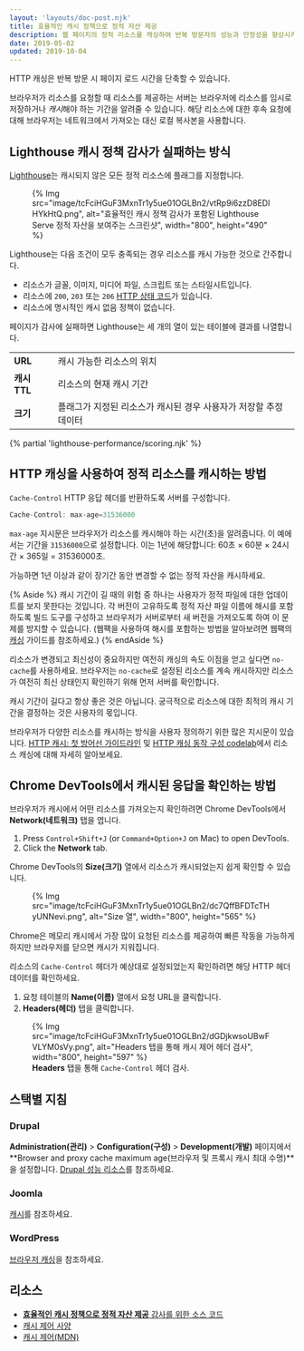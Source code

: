 ```yaml
---
layout: 'layouts/doc-post.njk'
title: 효율적인 캐시 정책으로 정적 자산 제공
description: 웹 페이지의 정적 리소스를 캐싱하여 반복 방문자의 성능과 안정성을 향상시키는 방법을 알아보세요.
date: 2019-05-02
updated: 2019-10-04
---
```


HTTP 캐싱은 반복 방문 시 페이지 로드 시간을 단축할 수 있습니다.

브라우저가 리소스를 요청할 때 리소스를 제공하는 서버는 브라우저에 리소스를 임시로 저장하거나 *캐시*해야 하는 기간을 알려줄 수 있습니다. 해당 리소스에 대한 후속 요청에 대해 브라우저는 네트워크에서 가져오는 대신 로컬 복사본을 사용합니다.

## Lighthouse 캐시 정책 감사가 실패하는 방식

[Lighthouse](https://developers.google.com/web/tools/lighthouse/)는 캐시되지 않은 모든 정적 리소스에 플래그를 지정합니다.

<figure>   {% Img src="image/tcFciHGuF3MxnTr1y5ue01OGLBn2/vtRp9i6zzD8EDlHYkHtQ.png", alt="효율적인 캐시 정책 감사가 포함된 Lighthouse Serve 정적 자산을 보여주는 스크린샷", width="800", height="490" %}</figure>

Lighthouse는 다음 조건이 모두 충족되는 경우 리소스를 캐시 가능한 것으로 간주합니다.

- 리소스가 글꼴, 이미지, 미디어 파일, 스크립트 또는 스타일시트입니다.
- 리소스에 `200`, `203` 또는 `206` [HTTP 상태 코드](https://developer.mozilla.org/docs/Web/HTTP/Status)가 있습니다.
- 리소스에 명시적인 캐시 없음 정책이 없습니다.

페이지가 감사에 실패하면 Lighthouse는 세 개의 열이 있는 테이블에 결과를 나열합니다.

<div class="table-wrapper scrollbar">
  <table>
    <tbody>
      <tr>
        <td><strong>URL</strong></td>
        <td>캐시 가능한 리소스의 위치</td>
      </tr>
      <tr>
        <td><strong>캐시 TTL</strong></td>
        <td>리소스의 현재 캐시 기간</td>
      </tr>
      <tr>
        <td><strong>크기</strong></td>
        <td>플래그가 지정된 리소스가 캐시된 경우 사용자가 저장할 추정 데이터</td>
      </tr>
    </tbody>
  </table>
</div>

{% partial 'lighthouse-performance/scoring.njk' %}

## HTTP 캐싱을 사용하여 정적 리소스를 캐시하는 방법

`Cache-Control` HTTP 응답 헤더를 반환하도록 서버를 구성합니다.

```js
Cache-Control: max-age=31536000
```

`max-age` 지시문은 브라우저가 리소스를 캐시해야 하는 시간(초)을 알려줍니다. 이 예에서는 기간을 `31536000`으로 설정합니다. 이는 1년에 해당합니다: 60초 × 60분 × 24시간 × 365일 = 31536000초.

가능하면 1년 이상과 같이 장기간 동안 변경할 수 없는 정적 자산을 캐시하세요.

{% Aside %} 캐시 기간이 길 때의 위험 중 하나는 사용자가 정적 파일에 대한 업데이트를 보지 못한다는 것입니다. 각 버전이 고유하도록 정적 자산 파일 이름에 해시를 포함하도록 빌드 도구를 구성하고 브라우저가 서버로부터 새 버전을 가져오도록 하여 이 문제를 방지할 수 있습니다. (웹팩을 사용하여 해시를 포함하는 방법을 알아보려면 웹팩의 [캐싱](https://webpack.js.org/guides/caching/) 가이드를 참조하세요.) {% endAside %}

리소스가 변경되고 최신성이 중요하지만 여전히 캐싱의 속도 이점을 얻고 싶다면 `no-cache`를 사용하세요. 브라우저는 `no-cache`로 설정된 리소스를 계속 캐시하지만 리소스가 여전히 최신 상태인지 확인하기 위해 먼저 서버를 확인합니다.

캐시 기간이 길다고 항상 좋은 것은 아닙니다. 궁극적으로 리소스에 대한 최적의 캐시 기간을 결정하는 것은 사용자의 몫입니다.

브라우저가 다양한 리소스를 캐시하는 방식을 사용자 정의하기 위한 많은 지시문이 있습니다. [HTTP 캐시: 첫 방어선 가이드라인](https://web.dev/http-cache/) 및 [HTTP 캐싱 동작 구성 codelab](https://web.dev/codelab-http-cache)에서 리소스 캐싱에 대해 자세히 알아보세요.

## Chrome DevTools에서 캐시된 응답을 확인하는 방법

브라우저가 캐시에서 어떤 리소스를 가져오는지 확인하려면 Chrome DevTools에서 **Network(네트워크)** 탭을 엽니다.

[comment]: <> (The following list was a shortcode from web.dev, but it was not translated from English for any language.)
1. Press <code><kbd>Control</kbd>+<kbd>Shift</kbd>+<kbd>J</kbd></code> (or <code><kbd>Command</kbd>+<kbd>Option</kbd>+<kbd>J</kbd></code> on Mac) to open DevTools.
2. Click the **Network** tab.

Chrome DevTools의 **Size(크기)** 열에서 리소스가 캐시되었는지 쉽게 확인할 수 있습니다.

<figure>   {% Img src="image/tcFciHGuF3MxnTr1y5ue01OGLBn2/dc7QffBFDTcTHyUNNevi.png", alt="Size 열", width="800", height="565" %}</figure>

Chrome은 메모리 캐시에서 가장 많이 요청된 리소스를 제공하여 빠른 작동을 가능하게 하지만 브라우저를 닫으면 캐시가 지워집니다.

리소스의 `Cache-Control` 헤더가 예상대로 설정되었는지 확인하려면 해당 HTTP 헤더 데이터를 확인하세요.

1. 요청 테이블의 **Name(이름)** 열에서 요청 URL을 클릭합니다.
2. **Headers(헤더)** 탭을 클릭합니다.

<figure>   {% Img src="image/tcFciHGuF3MxnTr1y5ue01OGLBn2/dGDjkwsoUBwFVLYM0sVy.png", alt="Headers 탭을 통해 캐시 제어 헤더 검사", width="800", height="597" %}   <figcaption>     <b>Headers</b> 탭을 통해 <code>Cache-Control</code> 헤더 검사.   </figcaption></figure>

## 스택별 지침

### Drupal

**Administration(관리)** &gt; **Configuration(구성)** &gt; **Development(개발)** 페이지에서 **Browser and proxy cache maximum age(브라우저 및 프록시 캐시 최대 수명)**을 설정합니다. [Drupal 성능 리소스](https://www.drupal.org/docs/7/managing-site-performance-and-scalability/caching-to-improve-performance/caching-overview#s-drupal-performance-resources)를 참조하세요.

### Joomla

[캐시](https://docs.joomla.org/Cache)를 참조하세요.

### WordPress

[브라우저 캐싱](https://wordpress.org/support/article/optimization/#browser-caching)을 참조하세요.

## 리소스

- [**효율적인 캐시 정책으로 정적 자산 제공** 감사를 위한 소스 코드](https://github.com/GoogleChrome/lighthouse/blob/master/lighthouse-core/audits/byte-efficiency/uses-long-cache-ttl.js)
- [캐시 제어 사양](https://www.w3.org/Protocols/rfc2616/rfc2616-sec14.html#sec14.9)
- [캐시 제어(MDN)](https://developer.mozilla.org/docs/Web/HTTP/Headers/Cache-Control)
